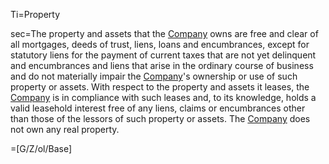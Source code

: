 Ti=Property

sec=The property and assets that the <a href='#Def.Company.sec' class='definedterm'>Company</a> owns are free and clear of all mortgages, deeds of trust, liens, loans and encumbrances, except for statutory liens for the payment of current taxes that are not yet delinquent and encumbrances and liens that arise in the ordinary course of business and do not materially impair the <a href='#Def.Company.sec' class='definedterm'>Company</a>'s ownership or use of such property or assets. With respect to the property and assets it leases, the <a href='#Def.Company.sec' class='definedterm'>Company</a> is in compliance with such leases and, to its knowledge, holds a valid leasehold interest free of any liens, claims or encumbrances other than those of the lessors of such property or assets. The <a href='#Def.Company.sec' class='definedterm'>Company</a> does not own any real property.

=[G/Z/ol/Base]
